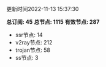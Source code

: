 更新时间2022-11-13 15:37:30

**总订阅: 45**
**总节点: 1115**
**有效节点: 287**
- ssr节点: 14
- v2ray节点: 212
- trojan节点: 58
- ss节点: 3

